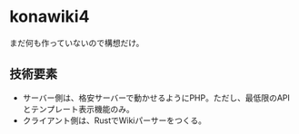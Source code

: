 # konawiki4

まだ何も作っていないので構想だけ。

## 技術要素

- サーバー側は、格安サーバーで動かせるようにPHP。ただし、最低限のAPIとテンプレート表示機能のみ。
- クライアント側は、RustでWikiパーサーをつくる。
